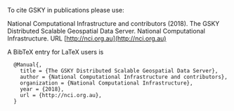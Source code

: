 To cite GSKY in publications please use:

  National Computational Infrastructure and contributors (2018). The
  GSKY Distributed Scalable Geospatial Data Server. National
  Computational Infrastructure. URL
  [http://nci.org.au](http://nci.org.au)

A BibTeX entry for LaTeX users is

```
  @Manual{,
    title = {The GSKY Distributed Scalable Geospatial Data Server},
    author = {National Computational Infrastructure and contributors},
    organization = {National Computational Infrastructure},
    year = {2018},
    url = {http://nci.org.au},
  }
```

